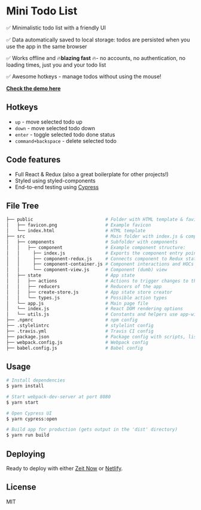 # Mini Todo List

✅ Minimalistic todo list with a friendly UI

✅ Data automatically saved to local storage: todos are persisted when you use the app in the same browser

✅ Works offline and 🔥**blazing fast** 🔥- no accounts, no authentication, no loading times, just you and your todo list

✅ Awesome hotkeys - manage todos without using the mouse!

[**Check the demo here**](https://mini-todo-list.now.sh)

## Hotkeys

- `up` - move selected todo up
- `down` - move selected todo down
- `enter` - toggle selected todo done status
- `command+backspace` - delete selected todo

## Code features

- Full React & Redux (also a great boilerplate for other projects!)
- Styled using styled-components
- End-to-end testing using [Cypress](https://www.cypress.io/)

## File Tree

```bash
├── public                           # Folder with HTML template & favicon
│   ├── favicon.png                  # Example favicon
│   └── index.html                   # HTML template
├── src                              # Main folder with index.js & components
│   ├── components                   # Subfolder with components
│   │   ├── component                # Example component structure:
│   │     ├── index.js               # Exports the component entry point
│   │     ├── component-redux.js     # Connects component to Redux state store
│   │     ├── component-container.js # Component interactions and HOCs
│   │     └── component-view.js      # Component (dumb) view
│   ├── state                        # App state
│   │   ├── actions                  # Actions to trigger changes to the app state
│   │   ├── reducers                 # Reducers of the app
│   │   ├── create-store.js          # App state store creator
│   │   └── types.js                 # Possible action types
│   └── app.js                       # Main page file
│   └── index.js                     # React DOM rendering options
│   └── utils.js                     # Constants and helpers use app-wide
├── .npmrc                           # npm config
├── .stylelintrc                     # stylelint config
├── .travis.yml                      # Travis CI config
├── package.json                     # Package config with scripts, list of dependencies etc.
├── webpack.config.js                # Webpack config
├── babel.config.js                  # Babel config
```

## Usage

```bash
# Install dependencies
$ yarn install

# Start webpack-dev-server at port 8080
$ yarn start

# Open Cypress UI
$ yarn cypress:open

# Build app for production (gets output in the 'dist' directory)
$ yarn run build
```

## Deploying

Ready to deploy with either [Zeit Now](https://now.sh) or [Netlify](https://netlify.com).

## License

MIT
